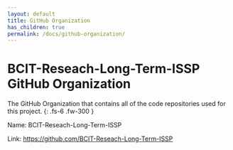 ```yaml
---
layout: default
title: GitHub Organization
has_children: true
permalink: /docs/github-organization/
---
```


# BCIT-Reseach-Long-Term-ISSP GitHub Organization

The GitHub Organization that contains all of the code repositories used for this project.
{: .fs-6 .fw-300 }

Name: BCIT-Reseach-Long-Term-ISSP

Link: https://github.com/BCIT-Reseach-Long-Term-ISSP